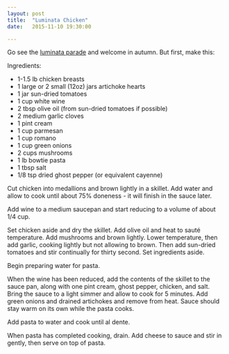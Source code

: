 ```yaml
---
layout: post
title:  "Luminata Chicken"
date:   2015-11-10 19:30:00

---
```


Go see the [luminata parade](http://fremontartscouncil.org/facevents/luminata/) and welcome in autumn.  But first, make this:

Ingredients:

* 1-1.5 lb chicken breasts
* 1 large or 2 small (12oz) jars artichoke hearts
* 1 jar sun-dried tomatoes
* 1 cup white wine
* 2 tbsp olive oil (from sun-dried tomatoes if possible)
* 2 medium garlic cloves
* 1 pint cream
* 1 cup parmesan
* 1 cup romano
* 1 cup green onions
* 2 cups mushrooms
* 1 lb bowtie pasta
* 1 tbsp salt
* 1/8 tsp dried ghost pepper (or equivalent cayenne)

Cut chicken into medallions and brown lightly in a skillet.  Add water and allow to cook until about 75% doneness - it will finish in the sauce later.

Add wine to a medium saucepan and start reducing to a volume of about 1/4 cup.

Set chicken aside and dry the skillet.  Add olive oil and heat to sauté temperature.  Add mushrooms and brown lightly.  Lower temperature, then add garlic, cooking lightly but not allowing to brown.  Then add sun-dried tomatoes and stir continually for thirty second.  Set ingredients aside.

Begin preparing water for pasta.

When the wine has been reduced, add the contents of the skillet to the sauce pan, along with one pint cream, ghost pepper, chicken, and salt.  Bring the sauce to a light simmer and allow to cook for 5 minutes.  Add green onions and drained artichokes and remove from heat.  Sauce should stay warm on its own while the pasta cooks.

Add pasta to water and cook until al dente.

When pasta has completed cooking, drain.  Add cheese to sauce and stir in gently, then serve on top of pasta.
